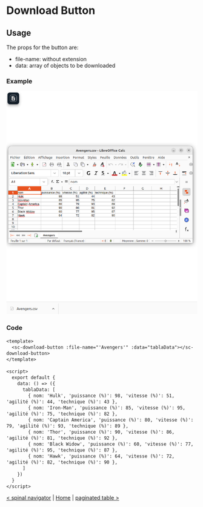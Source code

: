 # Download Button

## Usage
The props for the button are:
- file-name: without extension
- data: array of objects to be downloaded

### Example
![download button](../public/docs/download%20button.png)
### Code
```vue
<template>
  <sc-download-button :file-name="'Avengers'" :data="tablaData"></sc-download-button>
</template>

<script>
  export default {
    data: () => ({
      tablaData: [
        { nom: 'Hulk', 'puissance (%)': 98, 'vitesse (%)': 51, 'agilité (%)': 44, 'technique (%)': 43 },
        { nom: 'Iron-Man', 'puissance (%)': 85, 'vitesse (%)': 95, 'agilité (%)': 75, 'technique (%)': 82 },
        { nom: 'Captain America', 'puissance (%)': 80, 'vitesse (%)': 79, 'agilité (%)': 93, 'technique (%)': 89 },
        { nom: 'Thor', 'puissance (%)': 90, 'vitesse (%)': 86, 'agilité (%)': 81, 'technique (%)': 92 },
        { nom: 'Black Widow', 'puissance (%)': 60, 'vitesse (%)': 77, 'agilité (%)': 95, 'technique (%)': 87 },
        { nom: 'Hawk', 'puissance (%)': 64, 'vitesse (%)': 72, 'agilité (%)': 82, 'technique (%)': 90 },
      ]
    })
  }
</script>
```

[< spinal navigator](spinal-navigator.md) | [Home](documentation.md) | [paginated table >](paginated-table.md)
